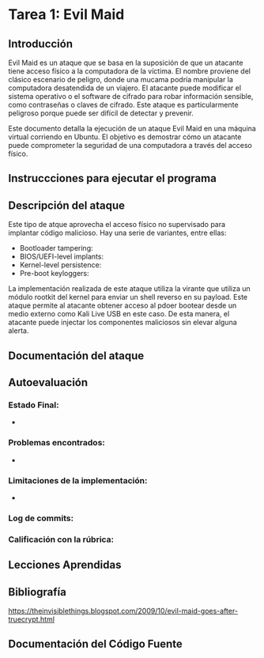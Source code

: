 # Tarea 1: Evil Maid

## Introducción

Evil Maid es un ataque que se basa en la suposición de que un atacante tiene acceso físico a la computadora de la víctima. El nombre proviene del clásico escenario de peligro, donde una mucama podría manipular la computadora desatendida de un viajero. El atacante puede modificar el sistema operativo o el software de cifrado para robar información sensible, como contraseñas o claves de cifrado. Este ataque es particularmente peligroso porque puede ser difícil de detectar y prevenir.

Este documento detalla la ejecución de un ataque Evil Maid en una máquina virtual corriendo en Ubuntu. El objetivo es demostrar cómo un atacante puede comprometer la seguridad de una computadora a través del acceso físico.

## Instruccciones para ejecutar el programa

## Descripción del ataque

Este tipo de atque aprovecha el acceso físico no supervisado para implantar código malicioso. Hay una serie de variantes, entre ellas:

- Bootloader tampering: 
- BIOS/UEFI-level implants:
- Kernel-level persistence:
- Pre-boot keyloggers:

La implementación realizada de este ataque utiliza la virante que utiliza un módulo rootkit del kernel para enviar un shell reverso en su payload. Este ataque permite al atacante obtener acceso al pdoer bootear desde un medio externo como Kali Live USB en este caso. De esta manera, el atacante puede injectar los componentes maliciosos sin elevar alguna alerta.

## Documentación del ataque

## Autoevaluación

### Estado Final:

-

### Problemas encontrados:

-

### Limitaciones de la implementación:

-

### Log de commits:

### Calificación con la rúbrica:


## Lecciones Aprendidas

## Bibliografía

https://theinvisiblethings.blogspot.com/2009/10/evil-maid-goes-after-truecrypt.html

## Documentación del Código Fuente
